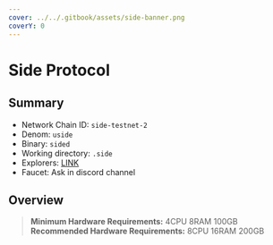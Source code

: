 ```yaml
---
cover: ../../.gitbook/assets/side-banner.png
coverY: 0
---
```


# Side Protocol

## Summary

* Network Chain ID: `side-testnet-2`
* Denom: `uside`
* Binary: `sided`
* Working directory: `.side`
* Explorers: [LINK](https://testnet.side.explorers.guru/)
* Faucet: Ask in discord channel

## Overview

> **Minimum Hardware Requirements:** 4CPU 8RAM 100GB \
> **Recommended Hardware Requirements:** 8CPU 16RAM 200GB
